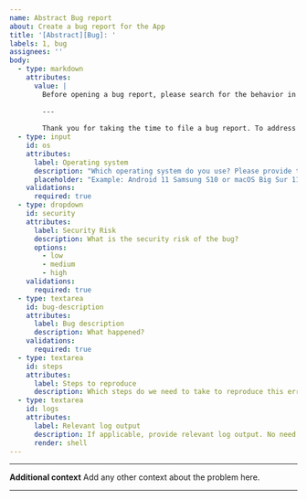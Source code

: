 ```yaml
---
name: Abstract Bug report
about: Create a bug report for the App
title: '[Abstract][Bug]: '
labels: 1, bug
assignees: ''
body:
  - type: markdown
    attributes:
      value: |
        Before opening a bug report, please search for the behavior in the existing issues. 
        
        ---
        
        Thank you for taking the time to file a bug report. To address this bug as fast as possible, we need some information.
  - type: input
    id: os
    attributes:
      label: Operating system
      description: "Which operating system do you use? Please provide the version as well."
      placeholder: "Example: Android 11 Samsung S10 or macOS Big Sur 11.5.2"
    validations:
      required: true  
  - type: dropdown
    id: security
    attributes:
      label: Security Risk
      description: What is the security risk of the bug?
      options:
        - low
        - medium
        - high
    validations:
      required: true
  - type: textarea
    id: bug-description
    attributes:
      label: Bug description
      description: What happened?
    validations:
      required: true
  - type: textarea
    id: steps
    attributes:
      label: Steps to reproduce
      description: Which steps do we need to take to reproduce this error?
  - type: textarea
    id: logs
    attributes:
      label: Relevant log output
      description: If applicable, provide relevant log output. No need for backticks here.
      render: shell
---
```


* * *

**Additional context**
Add any other context about the problem here.

* * *

